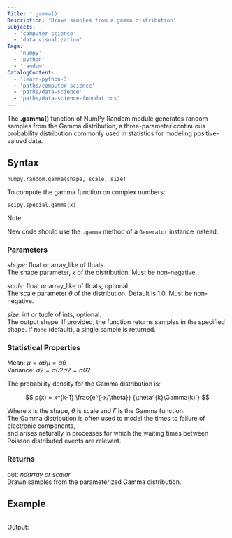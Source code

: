 ```yaml
---
Title: '.gamma()'
Description: 'Draws samples from a gamma distribution'
Subjects:
  - 'computer science'
  - 'data visualization'
Tags:
  - 'numpy'
  - 'python'
  - 'random'
CatalogContent:
  - 'learn-python-3'
  - 'paths/computer-science'
  - 'paths/data-science'
  - 'paths/data-science-foundations'
---
```


The **.gamma()** function of NumPy Random module generates random samples from the Gamma distribution, a three-parameter continuous probability distribution commonly used in statistics for modeling positive-valued data. 

## Syntax


```pseudo
numpy.random.gamma(shape, scale, size)
```

To compute the gamma function on complex numbers:

```pseudo
scipy.special.gamma(x)
```  


> [!Note]
> New code should use the `.gamma` method of a `Generator` instance instead.


### Parameters

*shape*: float or array_like of floats.  
The shape parameter, $\kappa$ of the distribution. Must be non-negative.

*scale*: float or array_like of floats, optional.  
The scale parameter $\theta$ of the distribution. Default is 1.0. Must be non-negative.

*size*: int or tuple of ints, optional.  
The output shape. If provided, the function returns samples in the specified shape. If `None` (default), a single sample is returned.

### Statistical Properties

Mean: $μ=αθμ=αθ$\
Variance: $σ2=αθ2σ2=αθ2$

The probability density for the Gamma distribution is:

$$
p(x) = x^{k-1} \frac{e^{-x/\theta}} {\theta^{k}\Gamma(k)'}
$$

Where $\kappa$ is the shape, $\theta$ is scale and $\Gamma$ is the Gamma function.  
The Gamma distribution is often used to model the times to failure of electronic components,  
and arises naturally in processes for which the waiting times between Poisson distributed events are relevant.

### Returns

out: *ndarray or scalar*\
Drawn samples from the parameterized Gamma distribution.

## Example
  

```python

```

Output:

```shell

```
